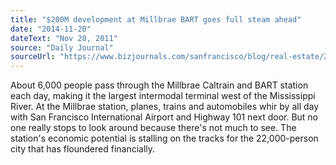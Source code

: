 ```yaml
---
title: "$200M development at Millbrae BART goes full steam ahead"
date: "2014-11-20"
dateText: "Nov 20, 2011"
source: "Daily Journal"
sourceUrl: "https://www.bizjournals.com/sanfrancisco/blog/real-estate/2014/11/200m-development-at-millbrae-bart-goes-full-steam.html"
---
```


About 6,000 people pass through the Millbrae Caltrain and BART station each day, making it the largest intermodal terminal west of the Mississippi River. At the Millbrae station, planes, trains and automobiles whir by all day with San Francisco International Airport and Highway 101 next door. But no one really stops to look around because there's not much to see. The station's economic potential is stalling on the tracks for the 22,000-person city that has floundered financially.
